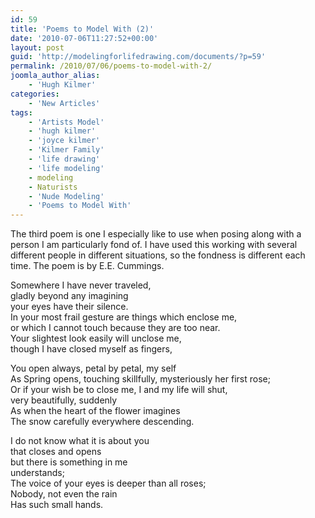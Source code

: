 ```yaml
---
id: 59
title: 'Poems to Model With (2)'
date: '2010-07-06T11:27:52+00:00'
layout: post
guid: 'http://modelingforlifedrawing.com/documents/?p=59'
permalink: /2010/07/06/poems-to-model-with-2/
joomla_author_alias:
    - 'Hugh Kilmer'
categories:
    - 'New Articles'
tags:
    - 'Artists Model'
    - 'hugh kilmer'
    - 'joyce kilmer'
    - 'Kilmer Family'
    - 'life drawing'
    - 'life modeling'
    - modeling
    - Naturists
    - 'Nude Modeling'
    - 'Poems to Model With'
---
```


 The third poem is one I especially like to use when posing along with a person I am particularly fond of. I have used this working with several different people in different situations, so the fondness is different each time. The poem is by E.E. Cummings.

  
Somewhere I have never traveled,  
 gladly beyond any imagining  
 your eyes have their silence.  
In your most frail gesture are things which enclose me,  
 or which I cannot touch because they are too near.  
Your slightest look easily will unclose me,  
 though I have closed myself as fingers,

You open always, petal by petal, my self  
As Spring opens, touching skillfully, mysteriously her first rose;  
Or if your wish be to close me, I and my life will shut,  
 very beautifully, suddenly  
As when the heart of the flower imagines  
The snow carefully everywhere descending.

I do not know what it is about you  
 that closes and opens  
 but there is something in me  
 understands;  
The voice of your eyes is deeper than all roses;  
Nobody, not even the rain  
Has such small hands.